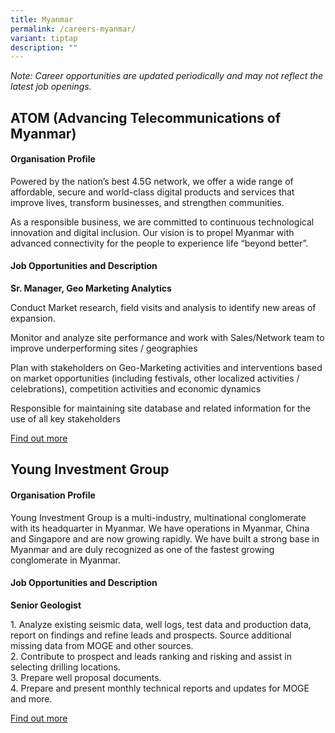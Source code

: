 ```yaml
---
title: Myanmar
permalink: /careers-myanmar/
variant: tiptap
description: ""
---
```

<p><em>Note: Career opportunities are updated periodically and may not reflect the latest job openings.</em></p><h2>ATOM (Advancing Telecommunications of Myanmar)</h2><h4>Organisation Profile</h4><p>Powered by the nation’s best 4.5G network, we offer a wide range of affordable, secure and world-class digital products and services that improve lives, transform businesses, and strengthen communities.</p><p>As a responsible business, we are committed to continuous technological innovation and digital inclusion. Our vision is to propel Myanmar with advanced connectivity for the people to experience life “beyond better”.</p><h4>Job Opportunities and Description</h4><p><strong>Sr. Manager, Geo Marketing Analytics</strong></p><p>Conduct Market research, field visits and analysis to identify new areas of expansion.</p><p>Monitor and analyze site performance and work with Sales/Network team to improve underperforming sites / geographies</p><p>Plan with stakeholders on Geo-Marketing activities and interventions based on market opportunities (including festivals, other localized activities / celebrations), competition activities and economic dynamics</p><p>Responsible for maintaining site database and related information for the use of all key stakeholders</p><p><a href="https://www.jobnet.com.mm/job/sr-manager-geo-marketing-analytics-atom/91788" rel="noopener noreferrer nofollow" target="_blank">Find out more</a></p><p></p><h2>Young Investment Group</h2><h4>Organisation Profile</h4><p>Young Investment Group is a multi-industry, multinational conglomerate with its headquarter in Myanmar. We have operations in Myanmar, China and Singapore and are now growing rapidly. We have built a strong base in Myanmar and are duly recognized as one of the fastest growing conglomerate in Myanmar.</p><h4>Job Opportunities and Description</h4><p><strong>Senior Geologist</strong></p><p>1. Analyze existing seismic data, well logs, test data and production data, report on findings and refine leads and prospects. Source additional missing data from MOGE and other sources.<br>2. Contribute to prospect and leads ranking and risking and assist in selecting drilling locations.<br>3. Prepare well proposal documents.<br>4. Prepare and present monthly technical reports and updates for MOGE and more.</p><p><a href="https://www.jobsinyangon.com/app/job-detail-senior-geologist-young-investment-group?id=151220221406521525&amp;back=1" rel="noopener noreferrer nofollow" target="_blank">Find out more</a></p><p></p>
